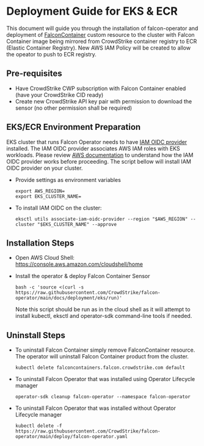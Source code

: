 # Deployment Guide for EKS & ECR
This document will guide you through the installation of falcon-operator and deployment of [FalconContainer](../../container) custom resource to the cluster with Falcon Container image being mirrored from CrowdStrike container registry to ECR (Elastic Container Registry). New AWS IAM Policy will be created to allow the opeator to push to ECR registry.

## Pre-requisites

 - Have CrowdStrike CWP subscription with Falcon Container enabled (have your CrowdStrike CID ready)
 - Create new CrowdStrike API key pair with permission to download the sensor (no other permission shall be required)

## EKS/ECR Environment Preparation

EKS cluster that runs Falcon Operator needs to have [IAM OIDC provider](https://docs.aws.amazon.com/eks/latest/userguide/iam-roles-for-service-accounts.html) installed. The IAM OIDC provider associates AWS IAM roles with EKS workloads. Please review [AWS documentation](https://docs.aws.amazon.com/eks/latest/userguide/enable-iam-roles-for-service-accounts.html) to understand how the IAM OIDC provider works before proceeding. The script bellow will install IAM OIDC provider on your cluster.

 - Provide  settings as environment variables
   ```
   export AWS_REGION=
   export EKS_CLUSTER_NAME=
   ```
 - To install IAM OIDC on the cluster:
   ```
   eksctl utils associate-iam-oidc-provider --region "$AWS_REGION" --cluster "$EKS_CLUSTER_NAME" --approve
   ```

## Installation Steps

 - Open AWS Cloud Shell: https://console.aws.amazon.com/cloudshell/home

 - Install the operator & deploy Falcon Container Sensor
   ```
   bash -c 'source <(curl -s https://raw.githubusercontent.com/CrowdStrike/falcon-operator/main/docs/deployment/eks/run)'
   ```
   Note this script should be run as in the cloud shell as it will attempt to install kubectl, eksctl and operator-sdk command-line tools if needed.

## Uninstall Steps

 - To uninstall Falcon Container simply remove FalconContainer resource. The operator will uninstall Falcon Container product from the cluster.
   ```
   kubectl delete falconcontainers.falcon.crowdstrike.com default
   ```
 - To uninstall Falcon Operator that was installed using Operator Lifecycle manager
   ```
   operator-sdk cleanup falcon-operator --namespace falcon-operator
   ```
 - To uninstall Falcon Operator that was installed without Operator Lifecycle manager
   ```
   kubectl delete -f https://raw.githubusercontent.com/CrowdStrike/falcon-operator/main/deploy/falcon-operator.yaml
   ```
